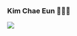 ### Kim Chae Eun 👩🏻‍💻
<img src="https://capsule-render.vercel.app/api?type=shark&color=#ffa4ab&height=150&section=header&text=capsule%20render&fontSize=90" />

<!--
**kche1106/kche1106** is a ✨ _special_ ✨ repository because its `README.md` (this file) appears on your GitHub profile.

Here are some ideas to get you started:

- 🔭 I’m currently working on ...
- 🌱 I’m currently learning ...
- 👯 I’m looking to collaborate on ...
- 🤔 I’m looking for help with ...
- 💬 Ask me about ...
- 📫 How to reach me: ...
- 😄 Pronouns: ...
- ⚡ Fun fact: ...
-->
